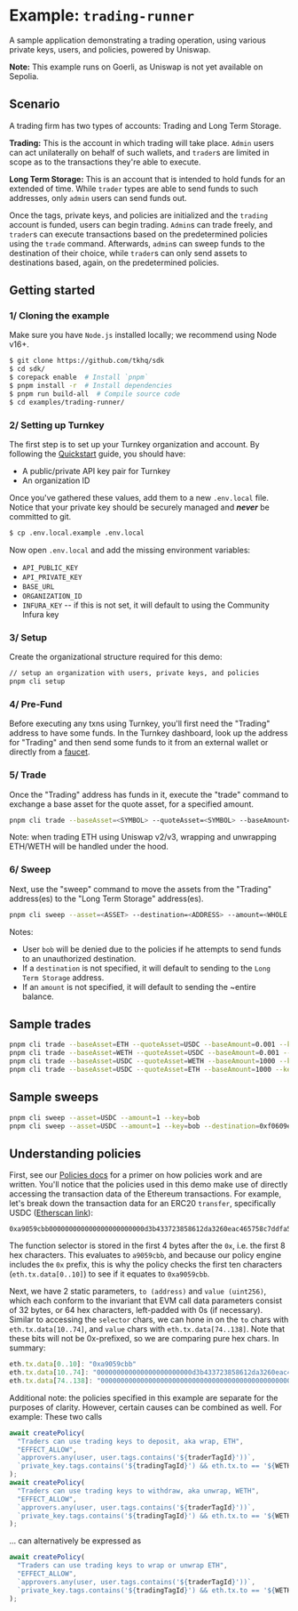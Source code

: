 # Example: `trading-runner`

A sample application demonstrating a trading operation, using various private keys, users, and policies, powered by Uniswap.

**Note:** This example runs on Goerli, as Uniswap is not yet available on Sepolia.

## Scenario

A trading firm has two types of accounts: Trading and Long Term Storage.

**Trading:** This is the account in which trading will take place. `Admin` users can act unilaterally on behalf of such wallets, and `trader`s are limited in scope as to the transactions they're able to execute.

**Long Term Storage:** This is an account that is intended to hold funds for an extended of time. While `trader` types are able to send funds to such addresses, only `admin` users can send funds out.

Once the tags, private keys, and policies are initialized and the `trading` account is funded, users can begin trading. `Admin`s can trade freely, and `trader`s can execute transactions based on the predetermined policies using the `trade` command. Afterwards, `admin`s can sweep funds to the destination of their choice, while `trader`s can only send assets to destinations based, again, on the predetermined policies.

## Getting started

### 1/ Cloning the example

Make sure you have `Node.js` installed locally; we recommend using Node v16+.

```bash
$ git clone https://github.com/tkhq/sdk
$ cd sdk/
$ corepack enable  # Install `pnpm`
$ pnpm install -r  # Install dependencies
$ pnpm run build-all  # Compile source code
$ cd examples/trading-runner/
```

### 2/ Setting up Turnkey

The first step is to set up your Turnkey organization and account. By following the [Quickstart](https://docs.turnkey.com/getting-started/quickstart) guide, you should have:

- A public/private API key pair for Turnkey
- An organization ID

Once you've gathered these values, add them to a new `.env.local` file. Notice that your private key should be securely managed and **_never_** be committed to git.

```bash
$ cp .env.local.example .env.local
```

Now open `.env.local` and add the missing environment variables:

- `API_PUBLIC_KEY`
- `API_PRIVATE_KEY`
- `BASE_URL`
- `ORGANIZATION_ID`
- `INFURA_KEY` -- if this is not set, it will default to using the Community Infura key

### 3/ Setup

Create the organizational structure required for this demo:

```bash
// setup an organization with users, private keys, and policies
pnpm cli setup
```

### 4/ Pre-Fund

Before executing any txns using Turnkey, you'll first need the "Trading" address to have some funds. In the Turnkey dashboard, look up the address for "Trading" and then send some funds to it from an external wallet or directly from a [faucet](https://goerlifaucet.com/).

### 5/ Trade

Once the "Trading" address has funds in it, execute the "trade" command to exchange a base asset for the quote asset, for a specified amount.

```bash
pnpm cli trade --baseAsset=<SYMBOL> --quoteAsset=<SYMBOL> --baseAmount=<WHOLE AMOUNT> --key=<USER>
```

Note: when trading ETH using Uniswap v2/v3, wrapping and unwrapping ETH/WETH will be handled under the hood.

### 6/ Sweep

Next, use the "sweep" command to move the assets from the "Trading" address(es) to the "Long Term Storage" address(es).

```bash
pnpm cli sweep --asset=<ASSET> --destination=<ADDRESS> --amount=<WHOLE AMOUNT> --key=<USER>
```

Notes:

- User `bob` will be denied due to the policies if he attempts to send funds to an unauthorized destination.
- If a `destination` is not specified, it will default to sending to the `Long Term Storage` address.
- If an `amount` is not specified, it will default to sending the ~entire balance.

## Sample trades

```bash
pnpm cli trade --baseAsset=ETH --quoteAsset=USDC --baseAmount=0.001 --key=bob # will auto-wrap ETH into WETH
pnpm cli trade --baseAsset=WETH --quoteAsset=USDC --baseAmount=0.001 --key=bob
pnpm cli trade --baseAsset=USDC --quoteAsset=WETH --baseAmount=1000 --key=bob
pnpm cli trade --baseAsset=USDC --quoteAsset=ETH --baseAmount=1000 --key=bob # will auto-unwrap WETH into ETH
```

## Sample sweeps

```bash
pnpm cli sweep --asset=USDC --amount=1 --key=bob
pnpm cli sweep --asset=USDC --amount=1 --key=bob --destination=0xf0609e87Dfa4DA10f38313868b15296f7B30c00A # will get denied
```

## Understanding policies

First, see our [Policies docs](https://docs.turnkey.com/managing-policies/overview) for a primer on how policies work and are written. You'll notice that the policies used in this demo make use of directly accessing the transaction data of the Ethereum transactions. For example, let's break down the transaction data for an ERC20 `transfer`, specifically USDC ([Etherscan link](https://goerli.etherscan.io/tx/0x11a4f4c0778ddbf7731cab1b07d7db577918397c47bf3270ea9016237c8d4d11)):

```
0xa9059cbb000000000000000000000000d3b433723858612da3260eac465758c7ddfa5e5000000000000000000000000000000000000000000000000000000000000f4240
```

The function selector is stored in the first 4 bytes after the `0x`, i.e. the first 8 hex characters. This evaluates to `a9059cbb`, and because our policy engine includes the `0x` prefix, this is why the policy checks the first ten characters (`eth.tx.data[0..10]`) to see if it equates to `0xa9059cbb`.

Next, we have 2 static parameters, `to (address)` and `value (uint256)`, which each conform to the invariant that EVM call data parameters consist of 32 bytes, or 64 hex characters, left-padded with 0s (if necessary). Similar to accessing the `selector` chars, we can hone in on the `to` chars with `eth.tx.data[10..74]`, and `value` chars with `eth.tx.data[74..138]`. Note that these bits will not be 0x-prefixed, so we are comparing pure hex chars. In summary:

```javascript
eth.tx.data[0..10]: "0xa9059cbb"
eth.tx.data[10..74]: "000000000000000000000000d3b433723858612da3260eac465758c7ddfa5e50"
eth.tx.data[74..138]: "00000000000000000000000000000000000000000000000000000000000f4240"
```

Additional note: the policies specified in this example are separate for the purposes of clarity. However, certain causes can be combined as well. For example:
These two calls

```javascript
await createPolicy(
  "Traders can use trading keys to deposit, aka wrap, ETH",
  "EFFECT_ALLOW",
  `approvers.any(user, user.tags.contains('${traderTagId}'))`,
  `private_key.tags.contains('${tradingTagId}') && eth.tx.to == '${WETH_TOKEN_GOERLI.address}' && eth.tx.data[0..10] == '${DEPOSIT_SELECTOR}'`
);
await createPolicy(
  "Traders can use trading keys to withdraw, aka unwrap, WETH",
  "EFFECT_ALLOW",
  `approvers.any(user, user.tags.contains('${traderTagId}'))`,
  `private_key.tags.contains('${tradingTagId}') && eth.tx.to == '${WETH_TOKEN_GOERLI.address}' && eth.tx.data[0..10] == '${WITHDRAW_SELECTOR}'`
);
```

... can alternatively be expressed as

```javascript
await createPolicy(
  "Traders can use trading keys to wrap or unwrap ETH",
  "EFFECT_ALLOW",
  `approvers.any(user, user.tags.contains('${traderTagId}'))`,
  `private_key.tags.contains('${tradingTagId}') && eth.tx.to == '${WETH_TOKEN_GOERLI.address}' && eth.tx.data[0..10] in ['${DEPOSIT_SELECTOR}', '${WITHDRAW_SELECTOR}']`
);
```

